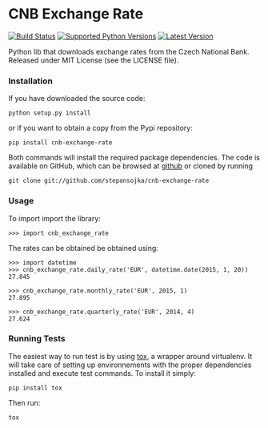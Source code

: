 CNB Exchange Rate
================
[![Build Status](https://travis-ci.org/stepansojka/cnb-exchange-rate.svg)](https://travis-ci.org/stepansojka/cnb-exchange-rate)
[![Supported Python Versions](https://pypip.in/py_versions/cnb-exchange-rate/badge.svg)](https://pypi.python.org/pypi/cnb-exchange-rate/)
[![Latest Version](https://pypip.in/version/cnb-exchange-rate/badge.svg)](https://pypi.python.org/pypi/cnb-exchange-rate/)

Python lib that downloads exchange rates from the Czech National Bank. 
Released under MIT License (see the LICENSE file).

### Installation

If you have downloaded the source code:

    python setup.py install

or if you want to obtain a copy from the Pypi repository:

    pip install cnb-exchange-rate

Both commands will install the required package dependencies. The code is available on GitHub, which can be browsed at [github](https://github.com/stepansojka/cnb-exhchange-rate) or cloned by running

    git clone git://github.com/stepansojka/cnb-exchange-rate
    
### Usage
To import import the library:

    >>> import cnb_exchange_rate
    
The rates can be obtained be obtained using:

    >>> import datetime
    >>> cnb_exchange_rate.daily_rate('EUR', datetime.date(2015, 1, 20))
    27.845

    >>> cnb_exchange_rate.monthly_rate('EUR', 2015, 1)
    27.895
    
    >>> cnb_exchange_rate.quarterly_rate('EUR', 2014, 4)
    27.624

### Running Tests

The easiest way to run test is by using [tox](https://pypi.python.org/pypi/tox), a wrapper around virtualenv. It will take care of setting up environnements with the proper dependencies installed and execute test commands. To install it simply:

    pip install tox

Then run:

    tox
